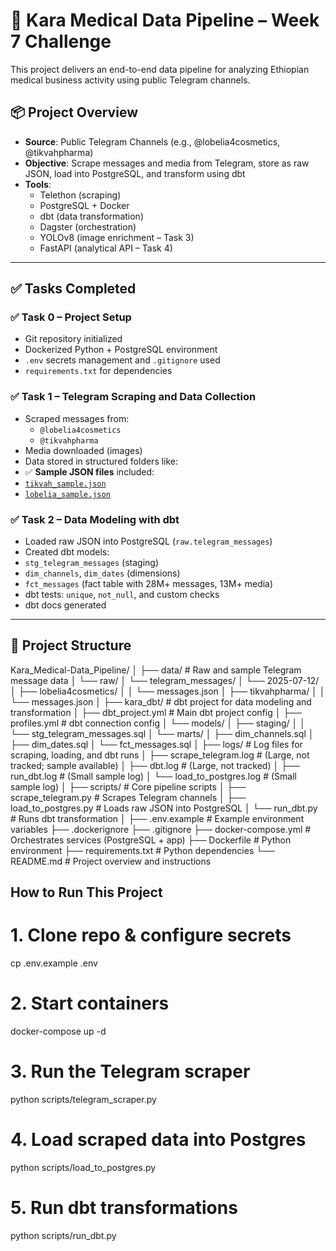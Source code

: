 # 🏥 Kara Medical Data Pipeline – Week 7 Challenge

This project delivers an end-to-end data pipeline for analyzing Ethiopian medical business activity using public Telegram channels.

## 📦 Project Overview

- **Source**: Public Telegram Channels (e.g., @lobelia4cosmetics, @tikvahpharma)
- **Objective**: Scrape messages and media from Telegram, store as raw JSON, load into PostgreSQL, and transform using dbt
- **Tools**:
  - Telethon (scraping)
  - PostgreSQL + Docker
  - dbt (data transformation)
  - Dagster (orchestration)
  - YOLOv8 (image enrichment – Task 3)
  - FastAPI (analytical API – Task 4)

---

## ✅ Tasks Completed

### ✅ Task 0 – Project Setup

- Git repository initialized
- Dockerized Python + PostgreSQL environment
- `.env` secrets management and `.gitignore` used
- `requirements.txt` for dependencies

### ✅ Task 1 – Telegram Scraping and Data Collection

- Scraped messages from:
  - `@lobelia4cosmetics`
  - `@tikvahpharma`
- Media downloaded (images)
- Data stored in structured folders like:
- ✅ **Sample JSON files** included:
- [`tikvah_sample.json`](data/raw/telegram_messages/2025-07-12/tikvahpharma/messages.json)
- [`lobelia_sample.json`](data/raw/telegram_messages/2025-07-12/lobelia4cosmetics/messages.json)

### ✅ Task 2 – Data Modeling with dbt

- Loaded raw JSON into PostgreSQL (`raw.telegram_messages`)
- Created dbt models:
- `stg_telegram_messages` (staging)
- `dim_channels`, `dim_dates` (dimensions)
- `fct_messages` (fact table with 28M+ messages, 13M+ media)
- dbt tests: `unique`, `not_null`, and custom checks
- dbt docs generated

---

## 📂 Project Structure

Kara_Medical-Data_Pipeline/
│
├── data/                          # Raw and sample Telegram message data
│   └── raw/
│       └── telegram_messages/
│           └── 2025-07-12/
│               ├── lobelia4cosmetics/
│               │   └── messages.json
│               ├── tikvahpharma/
│               │   └── messages.json
│
├── kara_dbt/                      # dbt project for data modeling and transformation
│   ├── dbt_project.yml            # Main dbt project config
│   ├── profiles.yml               # dbt connection config
│   └── models/
│       ├── staging/
│       │   └── stg_telegram_messages.sql
│       └── marts/
│           ├── dim_channels.sql
│           ├── dim_dates.sql
│           └── fct_messages.sql
│
├── logs/                          # Log files for scraping, loading, and dbt runs
│   ├── scrape_telegram.log        # (Large, not tracked; sample available)
│   ├── dbt.log                    # (Large, not tracked)
│   ├── run_dbt.log                # (Small sample log)
│   └── load_to_postgres.log       # (Small sample log)
│
├── scripts/                       # Core pipeline scripts
│   ├── scrape_telegram.py         # Scrapes Telegram channels
│   ├── load_to_postgres.py        # Loads raw JSON into PostgreSQL
│   └── run_dbt.py                 # Runs dbt transformation
│
├── .env.example                   # Example environment variables
├── .dockerignore
├── .gitignore
├── docker-compose.yml             # Orchestrates services (PostgreSQL + app)
├── Dockerfile                     # Python environment
├── requirements.txt               # Python dependencies
└── README.md                      # Project overview and instructions

##  How to Run This Project


# 1. Clone repo & configure secrets
cp .env.example .env

# 2. Start containers
docker-compose up -d

# 3. Run the Telegram scraper
python scripts/telegram_scraper.py

# 4. Load scraped data into Postgres
python scripts/load_to_postgres.py

# 5. Run dbt transformations
python scripts/run_dbt.py
